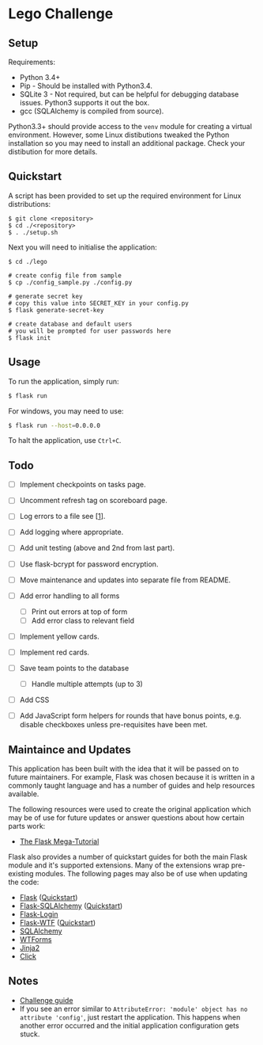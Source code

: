 # Lego Challenge
## Setup
Requirements:
- Python 3.4+
- Pip - Should be installed with Python3.4.
- SQLite 3 - Not required, but can be helpful for debugging database issues. Python3 supports it out the box.
- gcc (SQLAlchemy is compiled from source).

Python3.3+ should provide access to the `venv` module for creating a virtual environment. However, some Linux distibutions tweaked the Python installation so you may need to install an additional package. Check your distibution for more details.

## Quickstart
A script has been provided to set up the required environment for Linux distributions:
```
$ git clone <repository>
$ cd ./<repository>
$ . ./setup.sh
```

Next you will need to initialise the application:
```
$ cd ./lego

# create config file from sample
$ cp ./config_sample.py ./config.py

# generate secret key
# copy this value into SECRET_KEY in your config.py
$ flask generate-secret-key

# create database and default users
# you will be prompted for user passwords here
$ flask init
```


## Usage
To run the application, simply run:
```bash
$ flask run
```

For windows, you may need to use:
```bash
$ flask run --host=0.0.0.0
```

To halt the application, use `Ctrl+C`.

## Todo
- [ ] Implement checkpoints on tasks page.
- [ ] Uncomment refresh tag on scoreboard page.
- [ ] Log errors to a file see [[1](https://blog.miguelgrinberg.com/post/the-flask-mega-tutorial-part-vii-unit-testing)].
- [ ] Add logging where appropriate.
- [ ] Add unit testing (above and 2nd from last part).
- [ ] Use flask-bcrypt for password encryption.
- [ ] Move maintenance and updates into separate file from README.
- [ ] Add error handling to all forms
    - [ ] Print out errors at top of form
    - [ ] Add error class to relevant field
- [ ] Implement yellow cards.
- [ ] Implement red cards.
- [ ] Save team points to the database
    - [ ] Handle multiple attempts (up to 3)
- [ ] Add CSS
- [ ] Add JavaScript form helpers for rounds that have bonus points, e.g. disable checkboxes unless pre-requisites have been met.


## Maintaince and Updates
This application has been built with the idea that it will be passed on to future maintainers. For example, Flask was chosen because it is written in a commonly taught language and has a number of guides and help resources available.

The following resources were used to create the original application which may be of use for future updates or answer questions about how certain parts work:

- [The Flask Mega-Tutorial](https://blog.miguelgrinberg.com/post/the-flask-mega-tutorial-part-i-hello-world)

Flask also provides a number of quickstart guides for both the main Flask module and it's supported extensions. Many of the extensions wrap pre-existing modules. The following pages may also be of use when updating the code:

- [Flask](http://flask.pocoo.org/) ([Quickstart](http://flask.pocoo.org/docs/0.12/quickstart/))
- [Flask-SQLAlchemy](http://flask-sqlalchemy.pocoo.org/2.3/) ([Quickstart](http://flask-sqlalchemy.pocoo.org/2.3/quickstart/))
- [Flask-Login](https://flask-login.readthedocs.io/en/latest/)
- [Flask-WTF](https://flask-wtf.readthedocs.io/en/stable/) ([Quickstart](http://flask-wtf.readthedocs.io/en/stable/quickstart.html))
- [SQLAlchemy](https://www.sqlalchemy.org/)
- [WTForms](https://wtforms.readthedocs.io/en/latest/)
- [Jinja2](http://jinja.pocoo.org/docs/2.9/)
- [Click](http://click.pocoo.org/5/)

## Notes
- [Challenge guide](https://firstinspiresst01.blob.core.windows.net/fll/hydro-dynamics-challenge-guide-a4.pdf)
- If you see an error similar to `AttributeError: 'module' object has no attribute 'config'`, just restart the application. This happens when another error occurred and the initial application configuration gets stuck.
